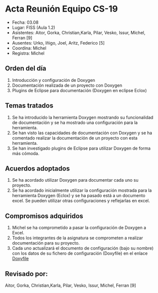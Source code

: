 # Acta Reunión Equipo CS-19

- Fecha: 03.08
- Lugar: FISS (Aula 1.2)
- Asistentes:  Aitor, Gorka, Christian,Karla,
Pilar, Vesko, Issur, Michel, Ferran [9]
- Ausentes: Urko, Iñigo, Joel, Aritz, Federico [5]
- Coordina: Michel
- Registra: Michel

## Orden del día
1. Introducción y configuración de Doxygen
2. Documentación realizada de un proyecto con Doxygen
3. Plugins de Eclipse para documentación (Doxygen en eclipse Eclox) 



## Temas tratados
1. Se ha introducido la herramienta Doxygen mostrando su funcionalidad de documentación y se ha mostrado una configuración para la herramienta.
2. Se han visto las capacidades de documentación con Doxygen y se ha comentado realizar la documentación de un proyecto con esta herramienta.
3. Se han investigado plugins de Eclipse para utilizar Doxygen de forma más cómoda.


## Acuerdos adoptados
1. Se ha acordado utilizar Doxygen para documentar cada uno su proyecto.
2. Se ha acordado inicialmente utilizar la configuración mostrada para la herramienta Doxygen (Eclox) y se ha pasado está a un documento excel. Se pueden utilizar otras configuraciones y reflejarlas en excel.


## Compromisos adquiridos
1. Michel se ha comprometido a pasar la configuración de Doxygen a Excel.
2. Todos los integrantes de la asignatura se comprometen a realizar documentación para su proyecto.
3. Cada uno actualizará el documento de configuración (bajo su nombre) con los datos de su fichero de configuración (Doxyfile) en el enlace [Doxyfile]


## Revisado por: 
Aitor, Gorka, Christian,Karla,
Pilar, Vesko, Issur, Michel, Ferran [9]

[Doxyfile]: https://drive.google.com/open?id=1cExOR0wsVYlQeBx03XrV-LVO-YKflB_xKJLwhkYT1D8
